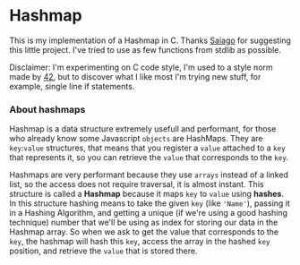 # Hashmap

This is my implementation of a Hashmap in C. Thanks [Saiago](https://github.com/Grsaiago/hashmapC) for suggesting this little project. I've tried to use as few functions from stdlib as possible.

Disclaimer: I'm experimenting on C code style, I'm used to a style norm made by [42](https://42.fr/en/homepage/), but to discover what I like most I'm trying new stuff, for example, single line if statements.



### About hashmaps
Hashmap is a data structure extremely usefull and performant, for those who already know some Javascript `objects` are HashMaps. They are `key`:`value` structures, that means that you register a `value` attached to a `key` that represents it, so you can retrieve the `value` that corresponds to the `key`.

Hashmaps are very performant because they use `arrays` instead of a linked list, so the access does not require traversal, it is almost instant. This structure is called a **Hashmap** because it maps `key` to `value` using **hashes**. In this structure hashing means to take the given `key` (like `'Name'`), passing it in a Hashing Algorithm, and getting a unique (if we're using a good hashing technique) number that we'll be using as index for storing our data in the Hashmap array. So when we ask to get the value that corresponds to the `key`, the hashmap will hash this `key`, access the array in the hashed `key` position, and retrieve the `value` that is stored there.
